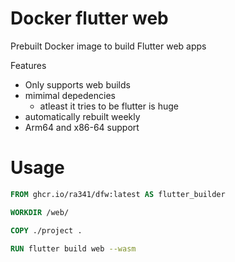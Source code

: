 # Docker flutter web

Prebuilt Docker image to build Flutter web apps

Features

* Only supports web builds
* mimimal depedencies
  * atleast it tries to be flutter is huge
* automatically rebuilt weekly
* Arm64 and x86-64 support

# Usage

```Dockerfile
FROM ghcr.io/ra341/dfw:latest AS flutter_builder

WORKDIR /web/

COPY ./project .

RUN flutter build web --wasm
```
